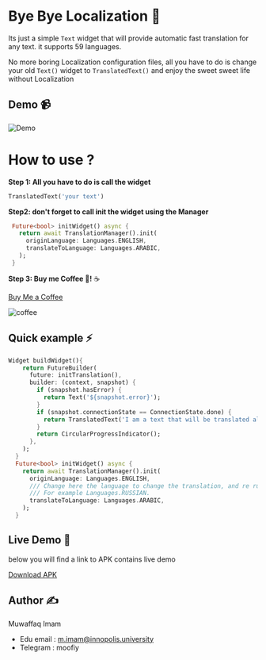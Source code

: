# Bye Bye Localization 👋
Its just a simple `Text` widget that will provide automatic fast translation for any text. it supports 59 languages.

No more boring Localization configuration files, all you have to do is change your old `Text()` widget to `TranslatedText()` and enjoy the sweet sweet life without Localization
 
## Demo 📹

![Demo](https://github.com/MuwaffaqImam/bye-bye-localization/blob/main/demo/demo.gif)



# How to use ?
**Step 1: All you have to do is call the widget**

```dart
TranslatedText('your text')
```

 **Step2: don't forget to call init the widget using the Manager**

 ```dart
  Future<bool> initWidget() async {
    return await TranslationManager().init(
      originLanguage: Languages.ENGLISH,
      translateToLanguage: Languages.ARABIC,
    );
  } 
```

**Step 3: Buy me Coffee 🙂!** ☕️

[Buy Me a Coffee](https://bit.ly/3bHVfGH)

![coffee](https://user-images.githubusercontent.com/8396626/140408636-4b91040e-5d89-41e0-9fe4-0e814a142c62.png)

## Quick example ⚡️
```dart
Widget buildWidget(){
    return FutureBuilder(
      future: initTranslation(),
      builder: (context, snapshot) {
        if (snapshot.hasError) {
          return Text('${snapshot.error}');
        }
        if (snapshot.connectionState == ConnectionState.done) {
          return TranslatedText('I am a text that will be translated always');
        }
        return CircularProgressIndicator();
      },
    );
  }
  Future<bool> initWidget() async {
    return await TranslationManager().init(
      originLanguage: Languages.ENGLISH,
      /// Change here the language to change the translation, and re run.
      /// For example Languages.RUSSIAN.
      translateToLanguage: Languages.ARABIC,
    );
  }
```


## Live Demo 🔆
below you will find a link to APK contains live demo 

[Download APK](https://www.dropbox.com/s/3o6t4f9mxnf94hu/bye%20bye%20localization.apk?dl=0)

## Author ✍️
Muwaffaq Imam
- Edu email : m.imam@innopolis.university	
- Telegram : moofiy
